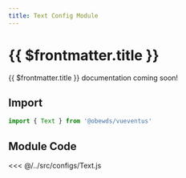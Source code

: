 ```yaml
---
title: Text Config Module
---
```




# {{ $frontmatter.title }}

{{ $frontmatter.title }} documentation coming soon!






## Import

```javascript
import { Text } from '@obewds/vueventus'
```









## Module Code

<<< @/../src/configs/Text.js
